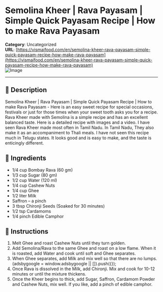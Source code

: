 # Semolina Kheer | Rava Payasam | Simple Quick Payasam Recipe | How to make Rava Payasam

**Category**: Uncategorized  
**URL**: [https://vismaifood.com/en/semolina-kheer-rava-payasam-simple-quick-payasam-recipe-how-make-rava-payasam](https://vismaifood.com/en/semolina-kheer-rava-payasam-simple-quick-payasam-recipe-how-make-rava-payasam)  
![Image](https://vismaifood.com/storage/app/uploads/public/44e/993/010/thumb__1200_0_0_0_auto.jpg)

---

## 📝 Description
Semolina Kheer | Rava Payasam | Simple Quick Payasam Recipe | How to make Rava Payasam - Here is an easy sweet recipe for special occasions, festivals or just for those times when your sweet tooth asks you for a recipe. Rava Kheer made with Semolina is a simple recipe and has an excellent balanced taste. Here is a detailed recipe with images and a video. I have seen Rava Kheer made most often in Tamil Nadu. In Tamil Nadu, They also make it as an accompaniment to Thali meals. I have not seen this recipe much in Telugu states. It looks good and is easy to make, and the taste is enticingly different.



## 🧂 Ingredients
- 1/4 cup Bombay Rava (60 gm)
- 1/3 cup Sugar (80 gm)
- 1/2 cup Water (120 ml)
- 1/4 cup Cashew Nuts
- 1/4 cup Ghee
- 1/2 liter Milk
- Saffron – a pinch
- 3 tbsp Chironji Seeds (Soaked for 30 minutes)
- 1/2 tsp Cardamoms
- 1/4 pinch Edible Camphor

## 🍳 Instructions
1. Melt Ghee and roast Cashew Nuts until they turn golden.
2. Add Semolina/Rava to the same Ghee and roast on a low flame. When it is roasted, add Water and cook until soft and Ghee separates.
3. When Ghee separates, add Milk and mix well so that there are no lumps. (adsbygoogle = window.adsbygoogle || []).push({});
4. Once Rava is dissolved in the Milk, add Chironji. Mix and cook for 10-12 minutes or until the mixture thickens.
5. Once the Kheer begins to thick, add Sugar, Saffron, Cardamom Powder and Cashew Nuts, mix well. If you like, add a pinch of edible camphor.


